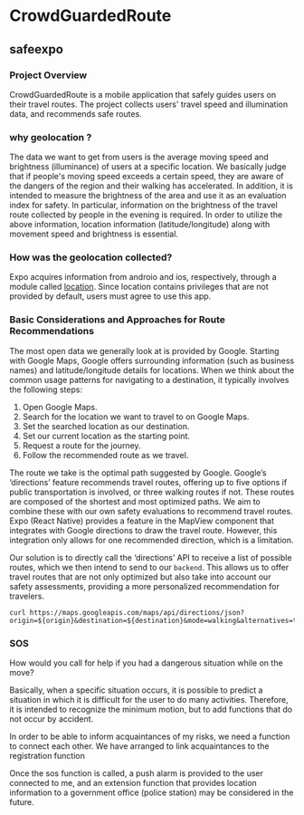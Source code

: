 # CrowdGuardedRoute

## safeexpo

### Project Overview

CrowdGuardedRoute is a mobile application that safely guides users on their travel routes. The project collects users' travel speed and illumination data, and recommends safe routes.

### why geolocation ?

The data we want to get from users is the average moving speed and brightness (illuminance) of users at a specific location. We basically judge that if people's moving speed exceeds a certain speed, they are aware of the dangers of the region and their walking has accelerated.
In addition, it is intended to measure the brightness of the area and use it as an evaluation index for safety. In particular, information on the brightness of the travel route collected by people in the evening is required.
In order to utilize the above information, location information (latitude/longitude) along with movement speed and brightness is essential.

### How was the geolocation collected?

Expo acquires information from androio and ios, respectively, through a module called [location](https://docs.expo.dev/versions/latest/sdk/location/). Since location contains privileges that are not provided by default, users must agree to use this app.

### Basic Considerations and Approaches for Route Recommendations

The most open data we generally look at is provided by Google. Starting with Google Maps, Google offers surrounding information (such as business names) and latitude/longitude details for locations. When we think about the common usage patterns for navigating to a destination, it typically involves the following steps:

1. Open Google Maps.
2. Search for the location we want to travel to on Google Maps.
3. Set the searched location as our destination.
4. Set our current location as the starting point.
5. Request a route for the journey.
6. Follow the recommended route as we travel.

The route we take is the optimal path suggested by Google. Google’s ‘directions’ feature recommends travel routes, offering up to five options if public transportation is involved, or three walking routes if not. These routes are composed of the shortest and most optimized paths. We aim to combine these with our own safety evaluations to recommend travel routes.  
Expo (React Native) provides a feature in the MapView component that integrates with Google directions to draw the travel route. However, this integration only allows for one recommended direction, which is a limitation.

Our solution is to directly call the ‘directions’ API to receive a list of possible routes, which we then intend to send to our `backend`. This allows us to offer travel routes that are not only optimized but also take into account our safety assessments, providing a more personalized recommendation for travelers.

```shell
curl https://maps.googleapis.com/maps/api/directions/json?origin=${origin}&destination=${destination}&mode=walking&alternatives=true&key=${apiKey}
```

### SOS

How would you call for help if you had a dangerous situation while on the move?

Basically, when a specific situation occurs, it is possible to predict a situation in which it is difficult for the user to do many activities. Therefore, it is intended to recognize the minimum motion, but to add functions that do not occur by accident.

In order to be able to inform acquaintances of my risks, we need a function to connect each other. We have arranged to link acquaintances to the registration function

Once the sos function is called, a push alarm is provided to the user connected to me, and an extension function that provides location information to a government office (police station) may be considered in the future.

